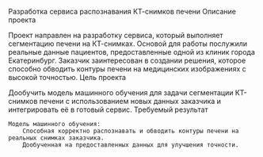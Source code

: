 Разработка сервиса распознавания КТ-снимков печени
Описание проекта

Проект направлен на разработку сервиса, который выполняет сегментацию печени на КТ-снимках. Основой для работы послужили реальные данные пациентов, предоставленные одной из клиник города Екатеринбург. Заказчик заинтересован в создании решения, которое способно обводить контуры печени на медицинских изображениях с высокой точностью.
Цель проекта

Дообучить модель машинного обучения для задачи сегментации КТ-снимков печени с использованием новых данных заказчика и интегрировать её в готовый сервис.
Требуемый результат

    Модель машинного обучения:
        Способная корректно распознавать и обводить контуры печени на реальных снимках заказчика.
        Дообученная на предоставленных данных для улучшения точности.
